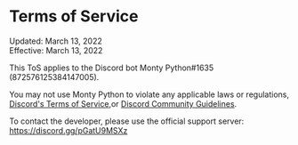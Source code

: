 # Terms of Service

Updated: March 13, 2022 <br/> Effective: March 13, 2022

This ToS applies to the Discord bot Monty Python#1635 (872576125384147005).

You may not use Monty Python to violate any applicable laws or regulations,
[Discord's Terms of Service](https://discord.com/terms),or
[Discord Community Guidelines](https://discord.com/guidelines).

To contact the developer, please use the official support server:
https://discord.gg/pGatU9MSXz
